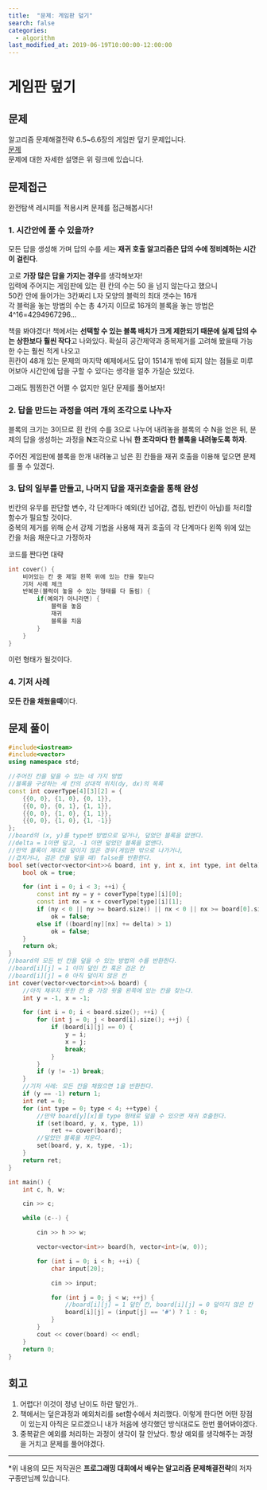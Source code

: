 ```yaml
---
title:  "문제: 게임판 덮기"
search: false
categories: 
  - algorithm
last_modified_at: 2019-06-19T10:00:00-12:00:00
---
```

게임판 덮기
===

문제
---
알고리즘 문제해결전략 6.5~6.6장의 게임판 덮기 문제입니다.  
[문제](https://algospot.com/judge/problem/read/BOARDCOVER)  
문제에 대한 자세한 설명은 위 링크에 있습니다.  

문제접근
---
완전탐색 레시피를 적용시켜 문제를 접근해봅시다!

### 1. 시간안에 풀 수 있을까?
모든 답을 생성해 가며 답의 수를 세는 **재귀 호출 알고리즘은 답의 수에 정비례하는 시간이 걸린다**.

고로 **가장 많은 답을 가지는 경우**를 생각해보자!  
입력에 주어지는 게임판에 있는 흰 칸의 수는 50 을 넘지 않는다고 했으니  
50칸 안에 들어가는 3칸짜리 L자 모양의 블럭의 최대 갯수는 16개  
각 블럭을 놓는 방법의 수는 총 4가지 이므로 16개의 블록을 놓는 방법은 4^16=4294967296...

책을 봐야겠다!
책에서는 **선택할 수 있는 블록 배치가 크게 제한되기 때문에 실제 답의 수는 상한보다 훨씬 작다**고 나와있다.
확실히 공간제약과 중복제거를 고려해 봤을때 가능한 수는 훨씬 적게 나오고  
흰칸이 48개 있는 문제의 마지막 예제에서도 답이 1514개 밖에 되지 않는 점들로 미루어보아 시간안에 답을 구할 수 있다는 생각을 얼추 가질순 있었다.

그래도 찜찜한건 어쩔 수 없지만 일단 문제를 풀어보자!


### 2. 답을 만드는 과정을 여러 개의 조각으로 나누자
블록의 크기는 3이므로 흰 칸의 수를 3으로 나누어 내려놓을 블록의 수 N을 얻은 뒤, 문제의 답을 생성하는 과정을 **N**조각으로 나눠 **한 조각마다 한 블록을 내려놓도록 하자**.

주어진 게임판에 블록을 한개 내려놓고 남은 흰 칸들을 재귀 호출을 이용해 덮으면 문제를 풀 수 있겠다.


###  3. 답의 일부를 만들고, 나머지 답을 재귀호출을 통해 완성
빈칸의 유무를 판단할 변수, 각 단계마다 예외(칸 넘어감, 겹침, 빈칸이 아님)를 처리할 함수가 필요할 것이다.  
중복의 제거를 위해 순서 강제 기법을 사용해 재귀 호출의 각 단계마다 왼쪽 위에 있는 칸을 처음 채운다고 가정하자

코드를 짠다면 대략
```c++
int cover() {
    비어있는 칸 중 제일 왼쪽 위에 있는 칸을 찾는다
    기저 사례 체크
    반복문(블럭이 놓을 수 있는 형태를 다 돌림) {
        if(예외가 아니라면) {
            블럭을 놓음
            재귀
            블록을 치움
        }
    }
}

```
이런 형태가 될것이다.


### 4. 기저 사례
**모든 칸을 채웠을때**이다.

문제 풀이
---
```c++
#include<iostream>
#include<vector>
using namespace std;

//주어진 칸을 덮을 수 있는 네 가지 방법
//블록을 구성하는 세 칸의 상대적 위치(dy, dx)의 목록
const int coverType[4][3][2] = {
	{{0, 0}, {1, 0}, {0, 1}},
	{{0, 0}, {0, 1}, {1, 1}},
	{{0, 0}, {1, 0}, {1, 1}},
	{{0, 0}, {1, 0}, {1, -1}}
};
//board의 (x, y)를 type번 방법으로 덮거나, 덮었던 블록을 없앤다.
//delta = 1이면 덮고, -1 이면 덮었던 블록을 없앤다.
//만약 블록이 제대로 덮이지 않은 경우(게임판 밖으로 나가거나,
//겹치거나, 검은 칸을 덮을 때) false를 반환한다.
bool set(vector<vector<int>>& board, int y, int x, int type, int delta) {
	bool ok = true;

	for (int i = 0; i < 3; ++i) {
		const int ny = y + coverType[type][i][0];
		const int nx = x + coverType[type][i][1];
		if (ny < 0 || ny >= board.size() || nx < 0 || nx >= board[0].size())
			ok = false;
		else if ((board[ny][nx] += delta) > 1)
			ok = false;
	}
	return ok;
}
//board의 모든 빈 칸을 덮을 수 있는 방법의 수를 반환한다.
//board[i][j] = 1 이미 덮인 칸 혹은 검은 칸
//board[i][j] = 0 아직 덮이지 않은 칸
int cover(vector<vector<int>>& board) {
	//아직 채우지 못한 칸 중 가장 윗줄 왼쪽에 있는 칸을 찾는다.
	int y = -1, x = -1;

	for (int i = 0; i < board.size(); ++i) {
		for (int j = 0; j < board[i].size(); ++j) {
			if (board[i][j] == 0) {
				y = i;
				x = j;
				break;
			}
		}
		if (y != -1) break;
	}
	//기저 사레: 모든 칸을 채웠으면 1을 반환한다.
	if (y == -1) return 1;
	int ret = 0;
	for (int type = 0; type < 4; ++type) {
		//만약 board[y][x]를 type 형태로 덮을 수 있으면 재귀 호출한다.
		if (set(board, y, x, type, 1))
			ret += cover(board);
		//덮었던 블록을 치운다.
		set(board, y, x, type, -1);
	}
	return ret;
}

int main() {
	int c, h, w;

	cin >> c;

	while (c--) {

		cin >> h >> w;

		vector<vector<int>> board(h, vector<int>(w, 0));

		for (int i = 0; i < h; ++i) {
			char input[20];

			cin >> input;

			for (int j = 0; j < w; ++j) {
				//board[i][j] = 1 덮인 칸, board[i][j] = 0 덮이지 않은 칸
				board[i][j] = (input[j] == '#') ? 1 : 0;
			}
		}
		cout << cover(board) << endl;
	}
	return 0;
}
```

회고
---
1. 어렵다! 이것이 정녕 난이도 하란 말인가..  
2. 책에서는 덮은과정과 예외처리를 set함수에서 처리했다. 이렇게 한다면 어떤 장점이 있는지 아직은 모르겠으니 내가 처음에 생각했던 방식대로도 한번 풀어봐야겠다.  
3. 중복같은 예외를 처리하는 과정이 생각이 잘 안났다. 항상 예외를 생각해주는 과정을 거치고 문제를 풀어야겠다.



------------
*위 내용의 모든 저작권은 **프로그래밍 대회에서 배우는 알고리즘 문제해결전략**의 저자 구종만님께 있습니다.